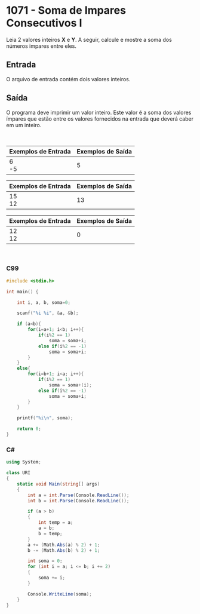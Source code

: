 # 1071 - Soma de Impares Consecutivos I

Leia 2 valores inteiros **X** e **Y**. A seguir, calcule e mostre a soma dos números impares entre eles.

## Entrada

O arquivo de entrada contém dois valores inteiros.

## Saída

O programa deve imprimir um valor inteiro. Este valor é a soma dos valores ímpares que estão entre os valores fornecidos na entrada que deverá caber em um inteiro.

&nbsp;

| Exemplos de Entrada | Exemplos de Saída |
| ------------------- | ----------------- |
| 6 <br/> -5          | 5                 |

| Exemplos de Entrada | Exemplos de Saída |
| ------------------- | ----------------- |
| 15 <br/> 12         | 13                |

| Exemplos de Entrada | Exemplos de Saída |
| ------------------- | ----------------- |
| 12 <br/> 12         | 0                 |

&nbsp;

### C99

```c
#include <stdio.h>

int main() {

    int i, a, b, soma=0;

    scanf("%i %i", &a, &b);

    if (a<b){
        for(i=a+1; i<b; i++){
            if(i%2 == 1)
                soma = soma+i;
            else if(i%2 == -1)
                soma = soma+i;
        }
    }
    else{
        for(i=b+1; i<a; i++){
            if(i%2 == 1)
                soma = soma+(i);
            else if(i%2 == -1)
                soma = soma+i;
        }
    }

    printf("%i\n", soma);

    return 0;
}
```

### C#

```cs
using System;

class URI
{
    static void Main(string[] args)
    {
        int a = int.Parse(Console.ReadLine());
        int b = int.Parse(Console.ReadLine());

        if (a > b)
        {
            int temp = a;
            a = b;
            b = temp;
        }
        a += (Math.Abs(a) % 2) + 1;
        b -= (Math.Abs(b) % 2) + 1;

        int soma = 0;
        for (int i = a; i <= b; i += 2)
        {
            soma += i;
        }

        Console.WriteLine(soma);
    }
}
```
